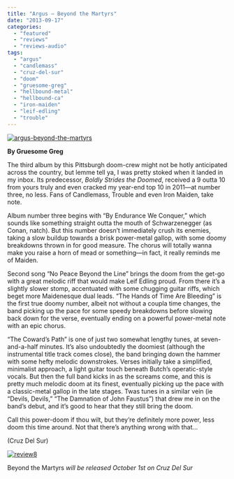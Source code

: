 ```yaml
---
title: "Argus – Beyond the Martyrs"
date: "2013-09-17"
categories: 
  - "featured"
  - "reviews"
  - "reviews-audio"
tags: 
  - "argus"
  - "candlemass"
  - "cruz-del-sur"
  - "doom"
  - "gruesome-greg"
  - "hellbound-metal"
  - "hellbound-ca"
  - "iron-maiden"
  - "leif-edling"
  - "trouble"
---
```


[![argus-beyond-the-martyrs](http://www.hellbound.ca/wp-content/uploads/2013/09/argus-beyond-the-martyrs-590x596.jpg)](http://www.hellbound.ca/wp-content/uploads/2013/09/argus-beyond-the-martyrs.jpg)

**By Gruesome Greg**

The third album by this Pittsburgh doom-crew might not be hotly anticipated across the country, but lemme tell ya, I was pretty stoked when it landed in my inbox. Its predecessor, _Boldly Strides the Doomed_, received a 9 outta 10 from yours truly and even cracked my year-end top 10 in 2011—at number three, no less. Fans of Candlemass, Trouble and even Iron Maiden, take note.

Album number three begins with “By Endurance We Conquer,” which sounds like something straight outta the mouth of Schwarzenegger (as Conan, natch). But this number doesn’t immediately crush its enemies, taking a slow buildup towards a brisk power-metal gallop, with some doomy breakdowns thrown in for good measure. The chorus will totally wanna make you raise a horn of mead or something—in fact, it really reminds me of Maiden.

Second song “No Peace Beyond the Line” brings the doom from the get-go with a great melodic riff that would make Leif Edling proud. From there it’s a slightly slower stomp, accentuated with some chugging guitar riffs, which beget more Maidenesque dual leads. “The Hands of Time Are Bleeding” is the first true doomy number, albeit not without a coupla time changes, the band picking up the pace for some speedy breakdowns before slowing back down for the verse, eventually ending on a powerful power-metal note with an epic chorus.

“The Coward’s Path” is one of just two somewhat lengthy tunes, at seven-and-a-half minutes. It’s also undoubtedly the doomiest (although the instrumental title track comes close), the band bringing down the hammer with some hefty melodic downstrokes. Verses initially take a simplified, minimalist approach, a light guitar touch beneath Butch’s operatic-style vocals. But then the full band kicks in as the screams come, and this is pretty much melodic doom at its finest, eventually picking up the pace with a classic-metal gallop in the late stages. Twas tunes in a similar vein (ie “Devils, Devils,” “The Damnation of John Faustus”) that drew me in on the band’s debut, and it’s good to hear that they still bring the doom.

Call this power-doom if thou wilt, but they’re definitely more power, less doom this time around. Not that there’s anything wrong with that…

(Cruz Del Sur)

[![review8](http://www.hellbound.ca/wp-content/uploads/2009/07/review8.png)](http://www.hellbound.ca/wp-content/uploads/2009/07/review8.png)

Beyond the Martyrs _will be released October 1st on Cruz Del Sur_
